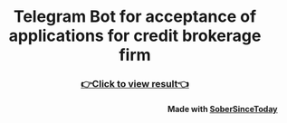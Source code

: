 <h1 align="center">Telegram Bot for acceptance of applications for credit brokerage firm</h1>
<h3 align="center"><a href="https://t.me/clickfiBot">👉Click to view result👈</a> </h3>


<h4 align="right">Made with <a href=https://github.com/SoberSinceToday>SoberSinceToday</a></h4>
